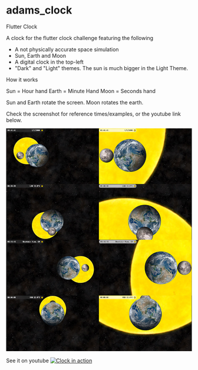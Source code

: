 # adams_clock
Flutter Clock

A clock for the flutter clock challenge featuring the following

- A not physically accurate space simulation
- Sun, Earth and Moon
- A digital clock in the top-left
- "Dark" and "Light" themes. The sun is much bigger in the Light Theme.

How it works

Sun = Hour hand
Earth = Minute Hand
Moon = Seconds hand

Sun and Earth rotate the screen. Moon rotates the earth.

Check the screenshot for reference times/examples, or the youtube link below. 

![alt text](https://raw.githubusercontent.com/ahammer/adams_clock/master/clock/screenshots/contact_sheet.jpg)

See it on youtube
[![Clock in action](http://img.youtube.com/vi/pEJCsp5tsR4/0.jpg)](http://www.youtube.com/watch?v=pEJCsp5tsR4 "Clock in action")
